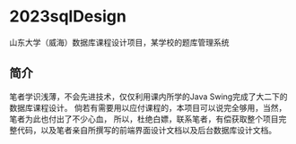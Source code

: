 # 2023sqlDesign
山东大学（威海）数据库课程设计项目，某学校的题库管理系统
## 简介  
笔者学识浅薄，不会先进技术，仅仅利用课内所学的Java Swing完成了大二下的数据库课程设计。
倘若有需要用以应付课程的，本项目可以说完全够用，当然，笔者为此也付出了不少心血，
所以，杜绝白嫖，联系笔者，有偿获取整个项目完整代码，以及笔者亲自所撰写的前端界面设计文档以及后台数据库设计文档。
